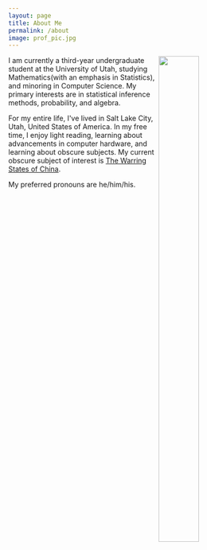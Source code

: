 ```yaml
---
layout: page
title: About Me
permalink: /about
image: prof_pic.jpg
---
```


<img src="{{ site.github.url }}/assets/img/{{ page.image }}"
            width = "40%"
            height = "50%"
            style = "float: right">
            
I am currently a third-year undergraduate student at the University of Utah, studying Mathematics(with an emphasis in Statistics), and minoring in Computer Science. My primary interests are in statistical inference methods, probability, and algebra. 

For my entire life, I've lived in Salt Lake City, Utah, United States of America. In my free time, I enjoy light reading, learning about advancements in computer hardware, and learning about obscure subjects. My current obscure subject of interest is [The Warring States of China](https://en.wikipedia.org/wiki/Warring_States_period).

My preferred pronouns are he/him/his.
